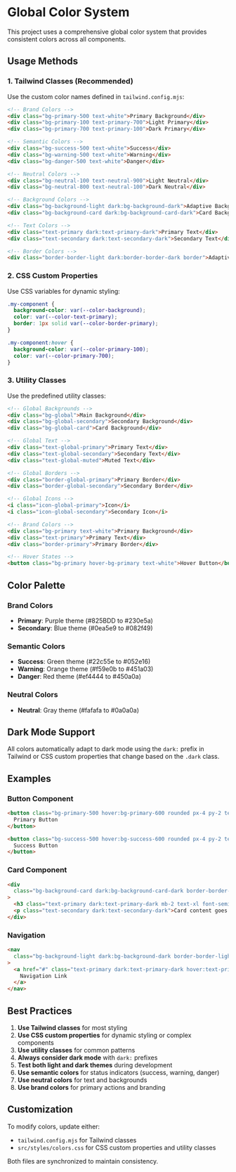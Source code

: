 # Global Color System

This project uses a comprehensive global color system that provides consistent colors across all components.

## Usage Methods

### 1. Tailwind Classes (Recommended)

Use the custom color names defined in `tailwind.config.mjs`:

```html
<!-- Brand Colors -->
<div class="bg-primary-500 text-white">Primary Background</div>
<div class="bg-primary-100 text-primary-700">Light Primary</div>
<div class="bg-primary-700 text-primary-100">Dark Primary</div>

<!-- Semantic Colors -->
<div class="bg-success-500 text-white">Success</div>
<div class="bg-warning-500 text-white">Warning</div>
<div class="bg-danger-500 text-white">Danger</div>

<!-- Neutral Colors -->
<div class="bg-neutral-100 text-neutral-900">Light Neutral</div>
<div class="bg-neutral-800 text-neutral-100">Dark Neutral</div>

<!-- Background Colors -->
<div class="bg-background-light dark:bg-background-dark">Adaptive Background</div>
<div class="bg-background-card dark:bg-background-card-dark">Card Background</div>

<!-- Text Colors -->
<div class="text-primary dark:text-primary-dark">Primary Text</div>
<div class="text-secondary dark:text-secondary-dark">Secondary Text</div>

<!-- Border Colors -->
<div class="border-border-light dark:border-border-dark border">Adaptive Border</div>
```

### 2. CSS Custom Properties

Use CSS variables for dynamic styling:

```css
.my-component {
  background-color: var(--color-background);
  color: var(--color-text-primary);
  border: 1px solid var(--color-border-primary);
}

.my-component:hover {
  background-color: var(--color-primary-100);
  color: var(--color-primary-700);
}
```

### 3. Utility Classes

Use the predefined utility classes:

```html
<!-- Global Backgrounds -->
<div class="bg-global">Main Background</div>
<div class="bg-global-secondary">Secondary Background</div>
<div class="bg-global-card">Card Background</div>

<!-- Global Text -->
<div class="text-global-primary">Primary Text</div>
<div class="text-global-secondary">Secondary Text</div>
<div class="text-global-muted">Muted Text</div>

<!-- Global Borders -->
<div class="border-global-primary">Primary Border</div>
<div class="border-global-secondary">Secondary Border</div>

<!-- Global Icons -->
<i class="icon-global-primary">Icon</i>
<i class="icon-global-secondary">Secondary Icon</i>

<!-- Brand Colors -->
<div class="bg-primary text-white">Primary Background</div>
<div class="text-primary">Primary Text</div>
<div class="border-primary">Primary Border</div>

<!-- Hover States -->
<button class="bg-primary hover-bg-primary text-white">Hover Button</button>
```

## Color Palette

### Brand Colors

- **Primary**: Purple theme (#825BDD to #230e5a)
- **Secondary**: Blue theme (#0ea5e9 to #082f49)

### Semantic Colors

- **Success**: Green theme (#22c55e to #052e16)
- **Warning**: Orange theme (#f59e0b to #451a03)
- **Danger**: Red theme (#ef4444 to #450a0a)

### Neutral Colors

- **Neutral**: Gray theme (#fafafa to #0a0a0a)

## Dark Mode Support

All colors automatically adapt to dark mode using the `dark:` prefix in Tailwind or CSS custom properties that change based on the `.dark` class.

## Examples

### Button Component

```html
<button class="bg-primary-500 hover:bg-primary-600 rounded px-4 py-2 text-white">
  Primary Button
</button>

<button class="bg-success-500 hover:bg-success-600 rounded px-4 py-2 text-white">
  Success Button
</button>
```

### Card Component

```html
<div
  class="bg-background-card dark:bg-background-card-dark border-border-light dark:border-border-dark rounded-lg border p-6"
>
  <h3 class="text-primary dark:text-primary-dark mb-2 text-xl font-semibold">Card Title</h3>
  <p class="text-secondary dark:text-secondary-dark">Card content goes here.</p>
</div>
```

### Navigation

```html
<nav
  class="bg-background-light dark:bg-background-dark border-border-light dark:border-border-dark border-b"
>
  <a href="#" class="text-primary dark:text-primary-dark hover:text-primary-600">
    Navigation Link
  </a>
</nav>
```

## Best Practices

1. **Use Tailwind classes** for most styling
2. **Use CSS custom properties** for dynamic styling or complex components
3. **Use utility classes** for common patterns
4. **Always consider dark mode** with `dark:` prefixes
5. **Test both light and dark themes** during development
6. **Use semantic colors** for status indicators (success, warning, danger)
7. **Use neutral colors** for text and backgrounds
8. **Use brand colors** for primary actions and branding

## Customization

To modify colors, update either:

- `tailwind.config.mjs` for Tailwind classes
- `src/styles/colors.css` for CSS custom properties and utility classes

Both files are synchronized to maintain consistency.
